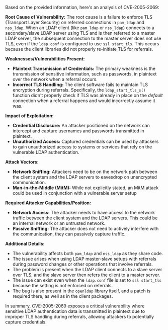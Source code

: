 Based on the provided information, here's an analysis of CVE-2005-2069:

**Root Cause of Vulnerability:**
The root cause is a failure to enforce TLS (Transport Layer Security) on referred connections in `pam_ldap` and `nss_ldap`. When an LDAP client (like `pam_ldap` or `nss_ldap`) connects to a secondary/slave LDAP server using TLS and is then referred to a master LDAP server, the subsequent connection to the master server does not use TLS, even if the `ldap.conf` is configured to use `ssl start_tls`. This occurs because the client libraries did not properly re-initiate TLS for referrals.

**Weaknesses/Vulnerabilities Present:**
- **Plaintext Transmission of Credentials:** The primary weakness is the transmission of sensitive information, such as passwords, in plaintext over the network when a referral occurs.
- **Incorrect TLS Handling:** The client software fails to maintain TLS encryption during referrals. Specifically, the `ldap_start_tls_s()` function didn't properly check if TLS was already in place on the *default* connection when a referral happens and would incorrectly assume it was.

**Impact of Exploitation:**
- **Credential Disclosure:** An attacker positioned on the network can intercept and capture usernames and passwords transmitted in plaintext.
- **Unauthorized Access:** Captured credentials can be used by attackers to gain unauthorized access to systems or services that rely on the vulnerable LDAP authentication.

**Attack Vectors:**
- **Network Sniffing:** Attackers need to be on the network path between the client system and the LDAP servers to eavesdrop on unencrypted communication.
- **Man-in-the-Middle (MitM):** While not explicitly stated, an MitM attack could be used in conjunction with a vulnerable server setup

**Required Attacker Capabilities/Position:**
- **Network Access:** The attacker needs to have access to the network traffic between the client system and the LDAP servers. This could be an internal network or an untrusted network.
- **Passive Sniffing:** The attacker does not need to actively interfere with the communication, they can passively capture traffic.

**Additional Details:**
- The vulnerability affects both `pam_ldap` and `nss_ldap` as they share code.
- The issue arises when using LDAP master-slave setups with referrals during password changes or other operations that involve referrals.
- The problem is present when the LDAP client connects to a slave server over TLS, and the slave server then refers the client to a master server.
-  The issue can exist even when the `ldap.conf` file is set to `ssl start_tls` because the setting is not enforced on referrals.
- The bug is also present in the `openldap` library itself, and a patch is required there, as well as in the client packages.

In summary, CVE-2005-2069 exposes a critical vulnerability where sensitive LDAP authentication data is transmitted in plaintext due to improper TLS handling during referrals, allowing attackers to potentially capture credentials.